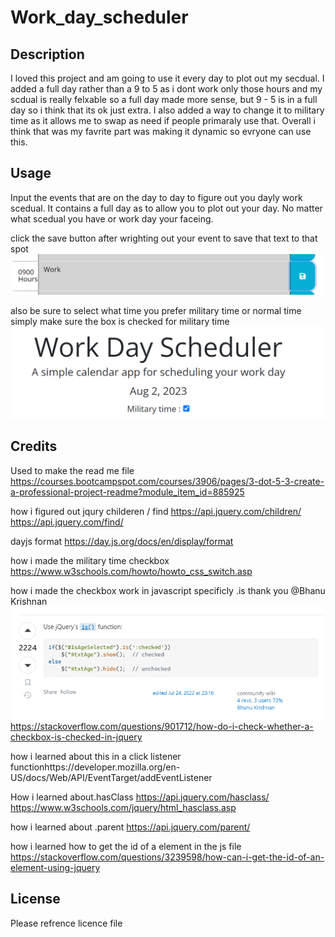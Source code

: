# Work_day_scheduler

## Description

I loved this project and am going to use it every day to plot out my secdual. I added a full day rather than a 9 to 5 as i dont work only those hours and my scdual is really felxable so a full day made more sense, but 9 - 5 is in a full day so i think that its ok just extra. I also added a way to change it to military time as it allows me to swap as need if people primaraly use that. Overall i think that was my favrite part was making it dynamic so evryone can use this.

## Usage

Input the events that are on the day to day to figure out you dayly work scedual. It contains a full day as to allow you to plot out your day. No matter what scedual you have or work day your faceing.

click the save button after wrighting out your event to save that text to that spot ![immage of a hour segment on the web page](assets/images/Save.PNG)

also be sure to select what time you prefer military time or normal time simply make sure the box is checked for military time ![image of the military time checkbox](assets/images/Military.PNG)

## Credits

Used to make the read me file https://courses.bootcampspot.com/courses/3906/pages/3-dot-5-3-create-a-professional-project-readme?module_item_id=885925

how i figured out jqury childeren / find https://api.jquery.com/children/ https://api.jquery.com/find/

dayjs format https://day.js.org/docs/en/display/format

how i made the military time checkbox https://www.w3schools.com/howto/howto_css_switch.asp

how i made the checkbox work in javascript specificly .is thank you @Bhanu Krishnan ![Image of post used](assets/images/Refrence.PNG) https://stackoverflow.com/questions/901712/how-do-i-check-whether-a-checkbox-is-checked-in-jquery

how i learned about this in a click listener functionhttps://developer.mozilla.org/en-US/docs/Web/API/EventTarget/addEventListener

How i learned about.hasClass https://api.jquery.com/hasclass/ https://www.w3schools.com/jquery/html_hasclass.asp

how i learned about .parent https://api.jquery.com/parent/

how i learned how to get the id of a element in the js file https://stackoverflow.com/questions/3239598/how-can-i-get-the-id-of-an-element-using-jquery

## License

Please refrence licence file

